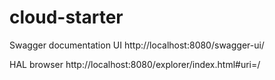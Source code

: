 # cloud-starter

Swagger documentation UI
http://localhost:8080/swagger-ui/

HAL browser
http://localhost:8080/explorer/index.html#uri=/

